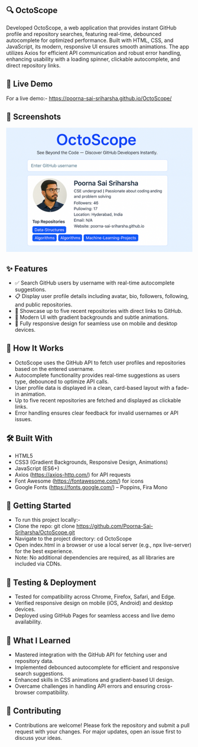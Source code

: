 ## 🔍 OctoScope
Developed OctoScope, a web application that provides instant GitHub profile and repository searches, featuring real-time, debounced autocomplete for optimized performance. Built with HTML, CSS, and JavaScript, its modern, responsive UI ensures smooth animations. The app utilizes Axios for efficient API communication and robust error handling, enhancing usability with a loading spinner, clickable autocomplete, and direct repository links.

## 🚀 Live Demo
For a live demo:- https://poorna-sai-sriharsha.github.io/OctoScope/

## 📸 Screenshots
![HashNest UI](OctoScope.png)

## ✨ Features
- ✅ Search GitHub users by username with real-time autocomplete suggestions.</br>
- 📋 Display user profile details including avatar, bio, followers, following, and public repositories.</br>
- 🔗 Showcase up to five recent repositories with direct links to GitHub.</br>
- 🎨 Modern UI with gradient backgrounds and subtle animations.</br>
- 📱 Fully responsive design for seamless use on mobile and desktop devices.

## 🧠 How It Works
- OctoScope uses the GitHub API to fetch user profiles and repositories based on the entered username.</br>
- Autocomplete functionality provides real-time suggestions as users type, debounced to optimize API calls.</br>
- User profile data is displayed in a clean, card-based layout with a fade-in animation.</br>
- Up to five recent repositories are fetched and displayed as clickable links.</br>
- Error handling ensures clear feedback for invalid usernames or API issues.</br>

## 🛠️ Built With
- HTML5
- CSS3 (Gradient Backgrounds, Responsive Design, Animations)
- JavaScript (ES6+)
- Axios (https://axios-http.com/) for API requests
- Font Awesome (https://fontawesome.com/) for icons
- Google Fonts (https://fonts.google.com/) – Poppins, Fira Mono

## 🧰 Getting Started
- To run this project locally:-</br>
- Clone the repo: git clone https://github.com/Poorna-Sai-Sriharsha/OctoScope.git
- Navigate to the project directory: cd OctoScope
- Open index.html in a browser or use a local server (e.g., npx live-server) for the best experience.
- Note: No additional dependencies are required, as all libraries are included via CDNs.

## 🧪 Testing & Deployment
- Tested for compatibility across Chrome, Firefox, Safari, and Edge.
- Verified responsive design on mobile (iOS, Android) and desktop devices.
- Deployed using GitHub Pages for seamless access and live demo availability.

## 📖 What I Learned
- Mastered integration with the GitHub API for fetching user and repository data.
- Implemented debounced autocomplete for efficient and responsive search suggestions.
- Enhanced skills in CSS animations and gradient-based UI design.
- Overcame challenges in handling API errors and ensuring cross-browser compatibility.

## 🤝 Contributing
- Contributions are welcome! Please fork the repository and submit a pull request with your changes. For major updates, open an issue first to discuss your ideas.
